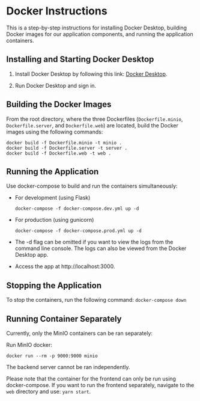 # Docker Instructions

This is a step-by-step instructions for installing Docker Desktop, building Docker images for our application components, and running the application containers.

## Installing and Starting Docker Desktop

1. Install Docker Desktop by following this link: [Docker Desktop](https://www.docker.com/).

2. Run Docker Desktop and sign in.

## Building the Docker Images

From the root directory, where the three Dockerfiles (`Dockerfile.minio`, `Dockerfile.server`, and `Dockerfile.web`) are located, build the Docker images using the following commands:

```
docker build -f Dockerfile.minio -t minio .
docker build -f Dockerfile.server -t server .
docker build -f Dockerfile.web -t web .
```

## Running the Application

Use docker-compose to build and run the containers simultaneously:

- For development (using Flask)

   `docker-compose -f docker-compose.dev.yml up -d`

- For production (using gunicorn)

   `docker-compose -f docker-compose.prod.yml up -d`

- The -d flag can be omitted if you want to view the logs from the command line console. The logs can also be viewed from the Docker Desktop app.

- Access the app at http://localhost:3000.

## Stopping the Application

To stop the containers, run the following command:
`docker-compose down`

## Running Container Separately

Currently, only the MinIO containers can be ran separately:

Run MinIO docker:

   `docker run --rm -p 9000:9000 minio`

The backend server cannot be ran independently.

Please note that the container for the frontend can only be run using docker-compose. If you want to run the frontend separately, navigate to the `web` directory and use:
`yarn start`.

